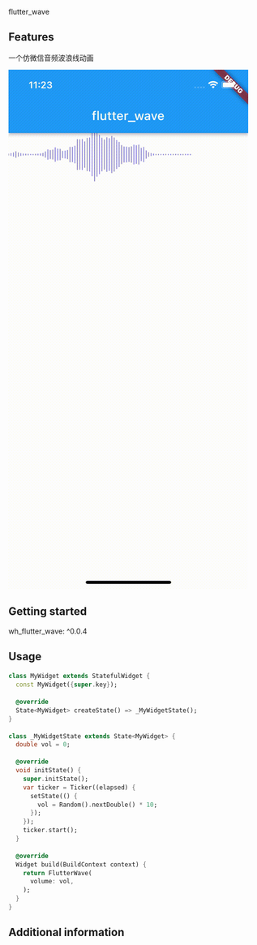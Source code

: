 flutter_wave

## Features

一个仿微信音频波浪线动画

![01](01.gif)

## Getting started

wh_flutter_wave: ^0.0.4

## Usage



```dart
class MyWidget extends StatefulWidget {
  const MyWidget({super.key});

  @override
  State<MyWidget> createState() => _MyWidgetState();
}

class _MyWidgetState extends State<MyWidget> {
  double vol = 0;

  @override
  void initState() {
    super.initState();
    var ticker = Ticker((elapsed) {
      setState(() {
        vol = Random().nextDouble() * 10;
      });
    });
    ticker.start();
  }

  @override
  Widget build(BuildContext context) {
    return FlutterWave(
      volume: vol,
    );
  }
}
```

## Additional information


